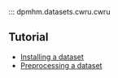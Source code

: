 ::: dpmhm.datasets.cwru.cwru

## Tutorial
- [Installing a dataset](../notebooks/datasets/installation.ipynb)
- [Preprocessing a dataset](../notebooks/datasets/preprocessing.ipynb)


<!-- ::: notebooks/CWRU.ipynb -->